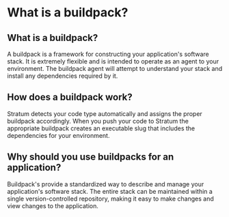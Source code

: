 # What is a buildpack?

## What is a buildpack?

A buildpack is a framework for constructing your application's software stack. It is extremely flexible and is intended to operate as an agent to your environment. The buildpack agent will attempt to understand your stack and install any dependencies required by it.

## How does a buildpack work?

Stratum detects your code type automatically and assigns the proper buildpack accordingly. When you push your code to Stratum the appropriate buildpack creates an executable slug that includes the dependencies for your environment.

## Why should you use buildpacks for an application?

Buildpack's provide a standardized way to describe and manage your application's software stack. The entire stack can be maintained within a single version-controlled repository, making it easy to make changes and view changes to the application.
